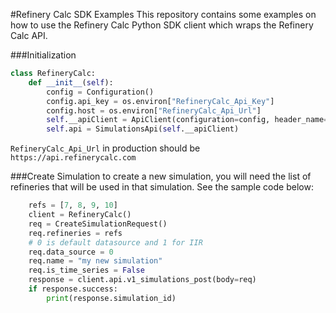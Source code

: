 #Refinery Calc SDK Examples
This repository contains some examples on how to use the Refinery Calc Python SDK client which wraps the Refinery Calc API.

###Initialization
```python
class RefineryCalc:
    def __init__(self):
        config = Configuration()
        config.api_key = os.environ["RefineryCalc_Api_Key"]
        config.host = os.environ["RefineryCalc_Api_Url"]
        self.__apiClient = ApiClient(configuration=config, header_name="x-api-key", header_value=config.api_key)
        self.api = SimulationsApi(self.__apiClient)
```
`RefineryCalc_Api_Url` in production should be `https://api.refinerycalc.com`

###Create Simulation
to create a new simulation, you will need the list of refineries that will be used in that simulation. See the sample code below:
```python
    refs = [7, 8, 9, 10]
    client = RefineryCalc()
    req = CreateSimulationRequest()
    req.refineries = refs
    # 0 is default datasource and 1 for IIR
    req.data_source = 0
    req.name = "my new simulation"
    req.is_time_series = False
    response = client.api.v1_simulations_post(body=req)
    if response.success:
        print(response.simulation_id)
```
